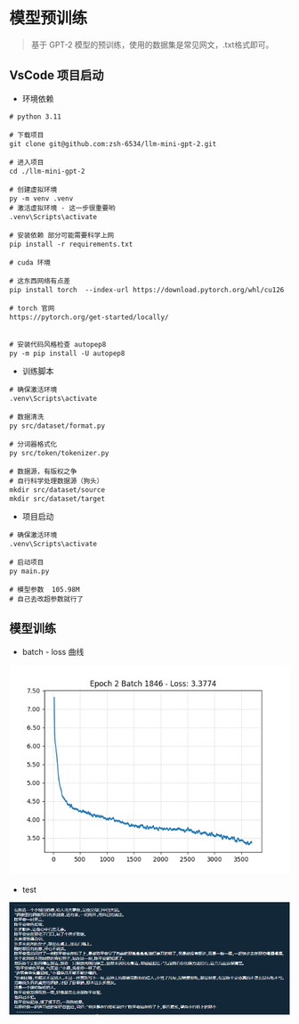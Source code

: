 # 模型预训练

> 基于 GPT-2 模型的预训练，使用的数据集是常见网文，.txt格式即可。

## VsCode 项目启动

* 环境依赖

```shell
# python 3.11

# 下载项目
git clone git@github.com:zsh-6534/llm-mini-gpt-2.git

# 进入项目
cd ./llm-mini-gpt-2

# 创建虚拟环境
py -m venv .venv
# 激活虚拟环境 - 这一步很重要哟
.venv\Scripts\activate

# 安装依赖 部分可能需要科学上网
pip install -r requirements.txt

# cuda 环境

# 这东西网络有点差
pip install torch  --index-url https://download.pytorch.org/whl/cu126

# torch 官网
https://pytorch.org/get-started/locally/


# 安装代码风格检查 autopep8
py -m pip install -U autopep8
```

* 训练脚本

```shell
# 确保激活环境
.venv\Scripts\activate

# 数据清洗
py src/dataset/format.py

# 分词器格式化 
py src/token/tokenizer.py

# 数据源，有版权之争
# 自行科学处理数据源（狗头）
mkdir src/dataset/source
mkdir src/dataset/target
```

* 项目启动

```shell
# 确保激活环境
.venv\Scripts\activate

# 启动项目
py main.py

# 模型参数  105.98M
# 自己去改超参数就行了
```

## 模型训练

* batch - loss 曲线

![](src/train/凡人修仙传-2-40.png)

* test

![](src/train/result.jpg)
